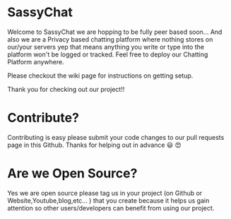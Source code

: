 # SassyChat
 
 Welcome to SassyChat we are hopping to be fully peer based soon... And also we are a Privacy based chatting platform where nothing stores on our/your servers yep that means anything you write or type into the platform won't be logged or tracked. Feel free to deploy our Chatting Platform anywhere.

Please checkout the wiki page for instructions on getting setup.

Thank you for checking out our project!!


# Contribute?

Contributing is easy please submit your code changes to our pull requests page in this Github.
Thanks for helping out in advance :smiley: :heart_eyes:

# Are we Open Source?
Yes we are open source please tag us in your project (on Github or Website,Youtube,blog,etc... ) that you create because it helps us gain attention so other users/developers can benefit from using our project.
